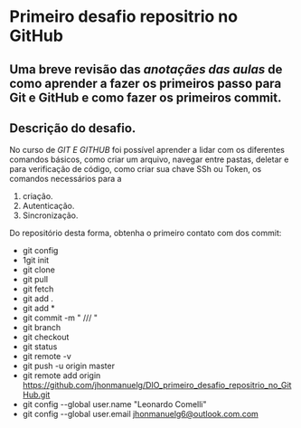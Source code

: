 # Primeiro desafio repositrio no GitHub


## Uma breve revisão das _anotaçães das aulas_ de como aprender a fazer os primeiros passo para **Git e GitHub** e como fazer os primeiros commit.



## Descrição do desafio.
No curso de _GIT E GITHUB_ foi possível aprender a lidar com os diferentes comandos básicos, como criar um arquivo, navegar entre pastas, deletar e para verificação de código, como criar sua chave SSh ou Token, os comandos necessários para a 
1. criação.
2. Autenticação.
2. Sincronização. 

Do repositório desta forma, obtenha o primeiro contato com dos commit:

- git config
- 1git init
- git clone
- git pull
- git fetch
- git add .
- git add *
- git commit -m " ///  "
- git branch 
- git checkout
- git status
- git remote -v
- git push -u origin master
- git remote add origin https://github.com/jhonmanuelg/DIO_primeiro_desafio_repositrio_no_GitHub.git
- git config --global user.name "Leonardo Comelli"
- git config --global user.email jhonmanuelg6@outlook.com.com




